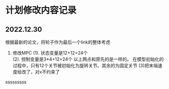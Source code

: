 # 计划修改内容记录

## 2022.12.30
根据最新的论文，将轮子作为最后一个link的整体考虑
1. 修改MPC
(1). 状态变量是12+12=24个   
(2). 控制变量是3*4+12=24个 
以上两点和原先的是一样的。
在模型初始化的过程中，只有12个关节被初始化为旋转关节。其余的为固定关节
(3)把末端速度给改了，对x不约束了

sssssssss

